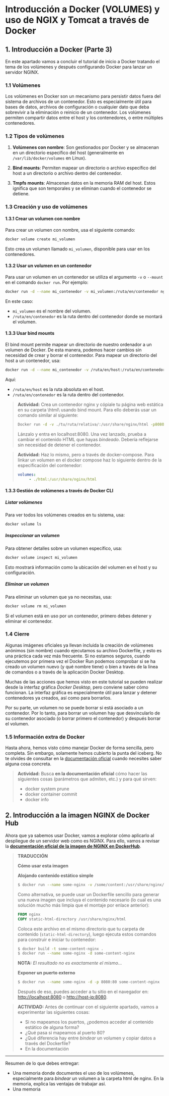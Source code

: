 # Introducción a Docker (VOLUMES) y uso de NGIX y Tomcat a través de Docker

## 1. Introducción a Docker (Parte 3)

En este apartado vamos a concluir el tutorial de inicio a Docker tratando el tema de los volúmenes y después configurando Docker para lanzar un servidor NGINX.

### 1.1 Volúmenes

Los volúmenes en Docker son un mecanismo para persistir datos fuera del sistema de archivos de un contenedor. Esto es especialmente útil para bases de datos, archivos de configuración o cualquier dato que deba sobrevivir a la eliminación o reinicio de un contenedor. Los volúmenes permiten compartir datos entre el host y los contenedores, o entre múltiples contenedores.

### 1.2 Tipos de volúmenes

1. **Volúmenes con nombre**:
Son gestionados por Docker y se almacenan en un directorio específico del host (generalmente en `/var/lib/docker/volumes` en Linux).

2. **Bind mounts**:
Permiten mapear un directorio o archivo específico del host a un directorio o archivo dentro del contenedor.

3. **Tmpfs mounts**:
Almacenan datos en la memoria RAM del host. Estos ignifica que son temporales y se eliminan cuando el contenedor se detiene.

### 1.3 Creación y uso de volúmenes

#### 1.3.1 Crear un volumen con nombre

Para crear un volumen con nombre, usa el siguiente comando:

```bash
docker volume create mi_volumen
```

Esto crea un volumen llamado `mi_volumen`, disponible para usar en los contenedores.

#### 1.3.2 Usar un volumen en un contenedor

Para usar un volumen en un contenedor se utiliza el argumento `-v` o `--mount` en el comando `docker run`. Por ejemplo:

```bash
docker run -d --name mi_contenedor -v mi_volumen:/ruta/en/contenedor nginx
```

En este caso:
- `mi_volumen` es el nombre del volumen.
- `/ruta/en/contenedor` es la ruta dentro del contenedor donde se montará el volumen.

#### 1.3.3 Usar bind mounts

El bind mount permite mapear un directorio de nuestro ordenador a un volumen de Docker. De esta manera, podemos hacer cambios sin necesidad de crear y borrar el contenedor. Para mapear un directorio del host a un contenedor, usa:

```bash
docker run -d --name mi_contenedor -v /ruta/en/host:/ruta/en/contenedor nginx
```
Aquí:
- `/ruta/en/host` es la ruta absoluta en el host.
- `/ruta/en/contenedor` es la ruta dentro del contenedor.

> **Actividad:** Crea un contenedor nginx y cópiale tu página web estática en su carpeta \html\ usando bind mount. Para ello deberás usar un comando similar al siguiente:
> ```bash
> Docker run -d -v ./tu/ruta/relativa/:/usr/share/nginx/html -p8080:80 nginx
> ```
> Lánzalo y entra en localhost:8080. Una vez lanzado, prueba a cambiar el contenido HTML que hayas *bindeado*. Debería reflejarse sin necesidad de detener el contenedor.

> **Actividad:** Haz lo mismo, pero a través de docker-compose. Para linkar un volumen en el docker compose haz lo siguiente dentro de la especificación del contenedor:
>```yml
>volumes:
>      - ./html:/usr/share/nginx/html
>```

#### 1.3.3 Gestión de volúmenes a través de Docker CLI

##### Listar volúmenes

Para ver todos los volúmenes creados en tu sistema, usa:
```bash
docker volume ls
```

##### Inspeccionar un volumen

Para obtener detalles sobre un volumen específico, usa:
```bash
docker volume inspect mi_volumen
```
Esto mostrará información como la ubicación del volumen en el host y su configuración.

##### Eliminar un volumen

Para eliminar un volumen que ya no necesitas, usa:
```bash
docker volume rm mi_volumen
```
Si el volumen está en uso por un contenedor, primero debes detener y eliminar el contenedor.

### 1.4 Cierre

Algunas imágenes oficiales ya llevan incluida la creación de volúmenes anónimos (sin nombre) cuando ejecutamos su archivo Dockerfile, y esto es una práctica cada vez más frecuente. Si no estamos seguros, cuando ejecutemos por primera vez el Docker Run podemos comprobar si se ha creado un volumen nuevo (y qué nombre tiene) o bien a través de la línea de comandos o a través de la aplicación Docker Desktop.

Muchas de las acciones que hemos visto en este tutorial se pueden realizar desde la interfaz gráfica *Docker Desktop*, pero conviene saber cómo funcionan. La interfaz gráfica es especialmente útil para lanzar y detener contenedores ya creados, así como para borrarlos. 

Por su parte, un volumen no se puede borrar si está asociado a un contenedor. Por lo tanto, para borrar un volumen hay que desvincularlo de su contenedor asociado (o borrar primero el contenedor) y después borrar el volumen.

### 1.5 Información extra de Docker

Hasta ahora, hemos visto cómo manejar Docker de forma sencilla, pero completa. Sin embargo, solamente hemos cubierto la punta del iceberg. No te olvides de consultar en la [documentación oficial](https://docs.docker.com/) cuando necesites saber alguna cosa concreta.

> **Actividad:**
> Busca **en la documentación oficial** cómo hacer las siguientes cosas (parámetros que admiten, etc.) y para qué sirven:
> * docker system prune
> * docker container commit
> * docker info

## 2. Introducción a la imagen NGINX de Docker Hub

Ahora que ya sabemos usar Docker, vamos a explorar cómo aplicarlo al despliegue de un servidor web como es NGINX. Para ello, vamos a revisar la [**documentación oficial de la imagen de NGINX en DockerHub**](https://hub.docker.com/_/nginx). 

> **TRADUCCIÓN**
>
>**Cómo usar esta imagen**
>
>**Alojando contenido estático simple**
>
>```bash
>$ docker run --name some-nginx -v /some/content:/usr/share/nginx/html:ro -d nginx
>```
>
>Como alternativa, se puede usar un Dockerfile sencillo para generar una nueva imagen que incluya el contenido necesario (lo cual es una solución mucho más limpia que el montaje por enlace anterior):
>
>```dockerfile
>FROM nginx
>COPY static-html-directory /usr/share/nginx/html
>```
>
>Coloca este archivo en el mismo directorio que tu carpeta de contenido (`static-html-directory`), luego ejecuta estos comandos para construir e iniciar tu contenedor:
>
>```bash
>$ docker build -t some-content-nginx .
>$ docker run --name some-nginx -d some-content-nginx
>```
>
> **NOTA:** *El resultado no es exactamente el mismo...*
>
>**Exponer un puerto externo**
>
>```bash
>$ docker run --name some-nginx -d -p 8080:80 some-content-nginx
>```
>
>Después de eso, puedes acceder a tu sitio en el navegador en:
>[http://localhost:8080](http://localhost:8080) o [http://host-ip:8080](http://host-ip:8080).

>**ACTIVIDAD:** Antes de continuar con el siguiente apartado, vamos a experimentar las siguientes cosas:
> * Si no mapeamos los puertos, ¿podemos acceder al contenido estático de alguna forma?
> * ¿Qué pasa si mapeamos al puerto 80?
> * ¿Qué diferencia hay entre *bindear* un volumen y copiar datos a través del Dockerfile?
> * En la documentación  

---

Resumen de lo que debes entregar:

* Una memoria donde documentes el uso de los volúmenes, especialmente para *bindear* un volumen a la carpeta html de nginx. En la memoria, explica las ventajas de trabajar así.
* Una memoria




